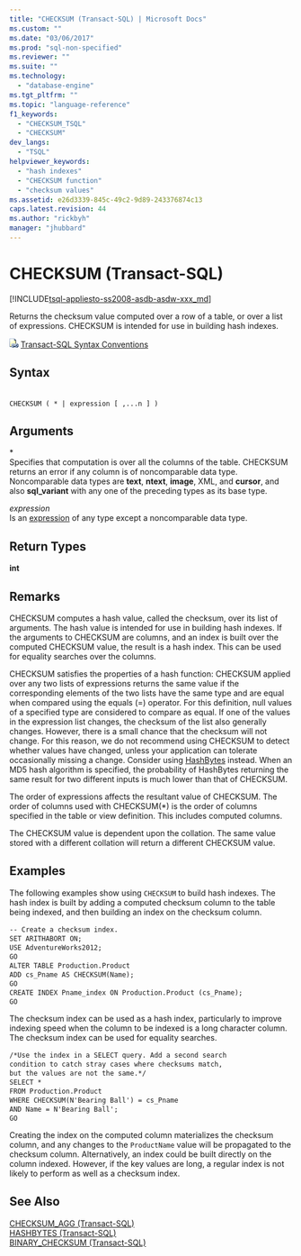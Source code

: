 ```yaml
---
title: "CHECKSUM (Transact-SQL) | Microsoft Docs"
ms.custom: ""
ms.date: "03/06/2017"
ms.prod: "sql-non-specified"
ms.reviewer: ""
ms.suite: ""
ms.technology: 
  - "database-engine"
ms.tgt_pltfrm: ""
ms.topic: "language-reference"
f1_keywords: 
  - "CHECKSUM_TSQL"
  - "CHECKSUM"
dev_langs: 
  - "TSQL"
helpviewer_keywords: 
  - "hash indexes"
  - "CHECKSUM function"
  - "checksum values"
ms.assetid: e26d3339-845c-49c2-9d89-243376874c13
caps.latest.revision: 44
ms.author: "rickbyh"
manager: "jhubbard"
---
```

# CHECKSUM (Transact-SQL)
[!INCLUDE[tsql-appliesto-ss2008-asdb-asdw-xxx_md](../../t-sql/functions/includes/tsql-appliesto-ss2008-asdb-asdw-xxx-md.md)]

  Returns the checksum value computed over a row of a table, or over a list of expressions. CHECKSUM is intended for use in building hash indexes.  
  
 ![Topic link icon](../../database-engine/configure/windows/media/topic-link.gif "Topic link icon") [Transact-SQL Syntax Conventions](../Topic/Transact-SQL%20Syntax%20Conventions%20\(Transact-SQL\).md)  
  
## Syntax  
  
```  
  
CHECKSUM ( * | expression [ ,...n ] )  
```  
  
## Arguments  
 \*  
 Specifies that computation is over all the columns of the table. CHECKSUM returns an error if any column is of noncomparable data type. Noncomparable data types are **text**, **ntext**, **image**, XML, and **cursor**, and also **sql_variant** with any one of the preceding types as its base type.  
  
 *expression*  
 Is an [expression](../../t-sql/language-elements/expressions-transact-sql.md) of any type except a noncomparable data type.  
  
## Return Types  
 **int**  
  
## Remarks  
 CHECKSUM computes a hash value, called the checksum, over its list of arguments. The hash value is intended for use in building hash indexes. If the arguments to CHECKSUM are columns, and an index is built over the computed CHECKSUM value, the result is a hash index. This can be used for equality searches over the columns.  
  
 CHECKSUM satisfies the properties of a hash function: CHECKSUM applied over any two lists of expressions returns the same value if the corresponding elements of the two lists have the same type and are equal when compared using the equals (=) operator. For this definition, null values of a specified type are considered to compare as equal. If one of the values in the expression list changes, the checksum of the list also generally changes. However, there is a small chance that the checksum will not change. For this reason, we do not recommend using CHECKSUM to detect whether values have changed, unless your application can tolerate occasionally missing a change. Consider using [HashBytes](../../t-sql/functions/hashbytes-transact-sql.md) instead. When an MD5 hash algorithm is specified, the probability of HashBytes returning the same result for two different inputs is much lower than that of CHECKSUM.  
  
 The order of expressions affects the resultant value of CHECKSUM. The order of columns used with CHECKSUM(*) is the order of columns specified in the table or view definition. This includes computed columns.  
  
 The CHECKSUM value is dependent upon the collation. The same value stored with a different collation will return a different CHECKSUM value.  
  
## Examples  
 The following examples show using `CHECKSUM` to build hash indexes. The hash index is built by adding a computed checksum column to the table being indexed, and then building an index on the checksum column.  
  
```  
-- Create a checksum index.  
SET ARITHABORT ON;  
USE AdventureWorks2012;   
GO  
ALTER TABLE Production.Product  
ADD cs_Pname AS CHECKSUM(Name);  
GO  
CREATE INDEX Pname_index ON Production.Product (cs_Pname);  
GO  
```  
  
 The checksum index can be used as a hash index, particularly to improve indexing speed when the column to be indexed is a long character column. The checksum index can be used for equality searches.  
  
```  
/*Use the index in a SELECT query. Add a second search   
condition to catch stray cases where checksums match,   
but the values are not the same.*/  
SELECT *   
FROM Production.Product  
WHERE CHECKSUM(N'Bearing Ball') = cs_Pname  
AND Name = N'Bearing Ball';  
GO  
```  
  
 Creating the index on the computed column materializes the checksum column, and any changes to the `ProductName` value will be propagated to the checksum column. Alternatively, an index could be built directly on the column indexed. However, if the key values are long, a regular index is not likely to perform as well as a checksum index.  
  
## See Also  
 [CHECKSUM_AGG &#40;Transact-SQL&#41;](../../t-sql/functions/checksum-agg-transact-sql.md)   
 [HASHBYTES &#40;Transact-SQL&#41;](../../t-sql/functions/hashbytes-transact-sql.md)   
 [BINARY_CHECKSUM  &#40;Transact-SQL&#41;](../../t-sql/functions/binary-checksum-transact-sql.md)  
  
  
